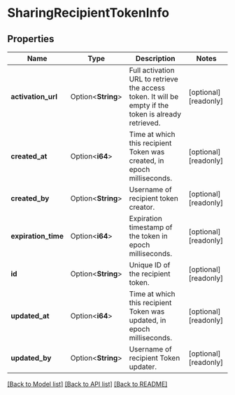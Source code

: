 # SharingRecipientTokenInfo

## Properties

Name | Type | Description | Notes
------------ | ------------- | ------------- | -------------
**activation_url** | Option<**String**> | Full activation URL to retrieve the access token. It will be empty if the token is already retrieved. | [optional][readonly]
**created_at** | Option<**i64**> | Time at which this recipient Token was created, in epoch milliseconds. | [optional][readonly]
**created_by** | Option<**String**> | Username of recipient token creator. | [optional][readonly]
**expiration_time** | Option<**i64**> | Expiration timestamp of the token in epoch milliseconds. | [optional][readonly]
**id** | Option<**String**> | Unique ID of the recipient token. | [optional][readonly]
**updated_at** | Option<**i64**> | Time at which this recipient Token was updated, in epoch milliseconds. | [optional][readonly]
**updated_by** | Option<**String**> | Username of recipient Token updater. | [optional][readonly]

[[Back to Model list]](../README.md#documentation-for-models) [[Back to API list]](../README.md#documentation-for-api-endpoints) [[Back to README]](../README.md)


